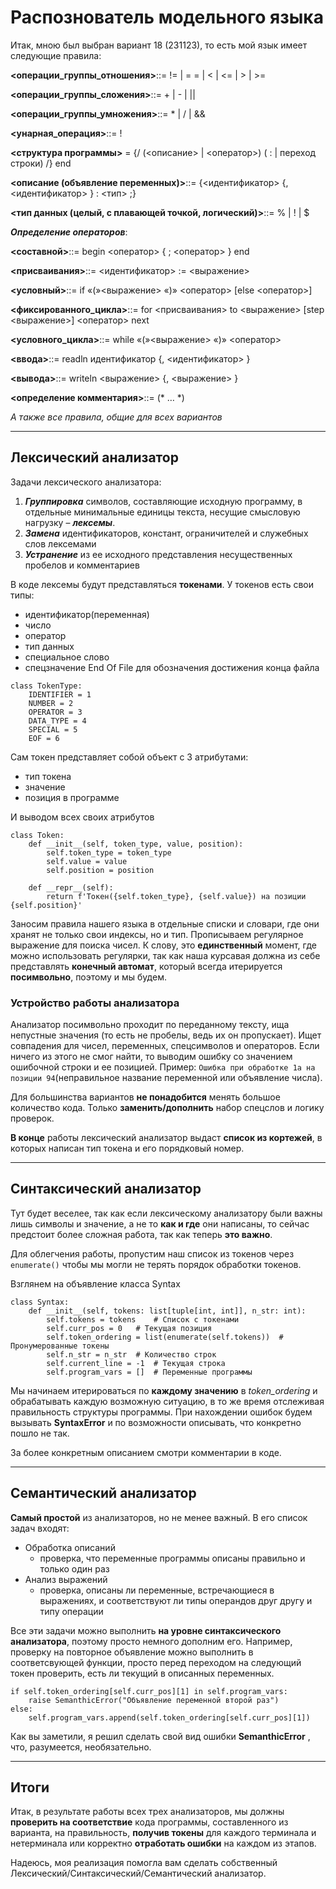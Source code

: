 # Распознователь модельного языка
Итак, мною был выбран вариант 18 (231123), то есть мой язык имеет следующие правила:

__<операции_группы_отношения>__::= != | = = | < | <= | > | >=

__<операции_группы_сложения>__::= + | - | ||

__<операции_группы_умножения>__::= * | / | &&

__<унарная_операция>__::= !

__<структура программы>__ = {/ (<описание> | <оператор>) ( : | переход строки) /}
end

__<описание (объявление переменных)>__::= {<идентификатор> {, <идентификатор> } : <тип> ;}

__<тип данных (целый, с плавающей точкой, логический)>__::= % | ! | $

___Определение операторов___:

__<составной>__::= begin <оператор> { ; <оператор> } end

__<присваивания>__::= <идентификатор> := <выражение>

__<условный>__::= if «(»<выражение> «)» <оператор> [else <оператор>]

__<фиксированного_цикла>__::= for <присваивания> to <выражение>
[step <выражение>] <оператор> next

__<условного_цикла>__::= while «(»<выражение> «)» <оператор>

__<ввода>__::= readln идентификатор {, <идентификатор> }

__<вывода>__::= writeln <выражение> {, <выражение> }

__<определение комментария>__::= (* … *)

_А также все правила, общие для всех вариантов_

---

## Лексический анализатор

Задачи лексического анализатора: 
1) ___Группировка___ символов, составляющие исходную программу, в отдельные минимальные единицы текста, несущие смысловую нагрузку – ___лексемы___.
2) ___Замена___ идентификаторов, констант, ограничителей и служебных слов лексемами
3) ___Устранение___ из ее исходного представления несущественных пробелов и комментариев

В коде лексемы будут представляться __токенами__.
У токенов есть свои типы:
+ идентификатор(переменная)
+ число
+ оператор
+ тип данных
+ специальное слово
+ спецзначение End Of File для обозначения достижения конца файла
```
class TokenType:
    IDENTIFIER = 1
    NUMBER = 2
    OPERATOR = 3
    DATA_TYPE = 4
    SPECIAL = 5
    EOF = 6
   ```

Сам токен представляет собой объект с 3 атрибутами:
+ тип токена
+ значение
+ позиция в программе

И выводом всех своих атрибутов
```bazaar
class Token:
    def __init__(self, token_type, value, position):
        self.token_type = token_type
        self.value = value
        self.position = position

    def __repr__(self):
        return f'Токен({self.token_type}, {self.value}) на позиции {self.position}'
```

Заносим правила нашего языка в отдельные списки и словари, где они хранят не только свои индексы, но и тип.
Прописываем регулярное выражение для поиска чисел. К слову, это __единственный__ момент, где можно использовать регулярки,
так как наша курсавая должна из себе представлять __конечный автомат__, который всегда итерируется __посимвольно__, поэтому и мы будем.

### Устройство работы анализатора

Анализатор посимвольно проходит по переданному тексту, ища непустные значения (то есть не пробелы, ведь их он пропускает).
Ищет совпадения для чисел, переменных, спецсимволов и операторов. Если ничего из этого не смог найти, то выводим ошибку со значением ошибочной строки и ее позицией.
Пример:
```Ошибка при обработке 1a на позиции 94```(неправильное название переменной или объявление числа).
        
Для большинства вариантов __не понадобится__ менять большое количество кода. Только __заменить/дополнить__ набор спецслов и логику проверок.

__В конце__ работы лексический анализатор выдаст __список  из кортежей__, в которых написан тип  токена и его порядковый номер.

---
## Синтаксический анализатор

Тут будет веселее, так как если лексическому анализатору были важны лишь символы и значение, а не то __как и где__ они написаны, то сейчас предстоит более сложная работа, так как теперь __это важно__.

Для облегчения работы, пропустим наш список из токенов через ```enumerate()``` чтобы мы могли не терять порядок обработки токенов.

Взглянем на объявление класса Syntax
```
class Syntax:
    def __init__(self, tokens: list[tuple[int, int]], n_str: int):
        self.tokens = tokens    # Список с токенами
        self.curr_pos = 0   # Текущая позиция
        self.token_ordering = list(enumerate(self.tokens))  # Пронумерованные токены
        self.n_str = n_str  # Количество строк
        self.current_line = -1  # Текущая строка
        self.program_vars = []  # Переменные программы
   ```

Мы начинаем итерироваться по __каждому значению__ в _token_ordering_ и обрабатывать каждую возможную ситуацию, в то же время отслеживая правильность структуры программы.
При нахождении ошибок будем вызывать __SyntaxError__ и по возможности описывать, что конкретно пошло не так.

За более конкретным описанием смотри комментарии в коде.

---

## Семантический анализатор

__Самый простой__ из анализаторов, но не менее важный. В его список задач входят:
+ Обработка описаний
  + проверка, что переменные программы описаны правильно и только один раз
+ Анализ выражений
  + проверка, описаны ли переменные, встречающиеся в выражениях, и соответствуют ли типы операндов друг другу и типу операции

Все эти задачи можно выполнить __на уровне синтаксического анализатора__, поэтому просто немного дополним его.
Например, проверку на повторное объявление можно выполнить в соответсвующей функции, просто перед переходом на следующий токен проверить, есть ли текущий в описанных переменных.
```bazaar
if self.token_ordering[self.curr_pos][1] in self.program_vars:
    raise SemanthicError("Объявление переменной второй раз")
else:
    self.program_vars.append(self.token_ordering[self.curr_pos][1])
```

Как вы заметили, я решил сделать свой вид ошибки __SemanthicError__ , что, разумеется, необязательно.

---
## Итоги

Итак, в результате работы всех трех анализаторов, мы должны __проверить на соответствие__ кода программы, составленного из варианта,
на правильность, __получив токены__ для каждого терминала и нетерминала или корректно __отработать ошибки__ на каждом из этапов.

Надеюсь, моя реализация помогла вам сделать собственный Лексический/Синтаксический/Семантический анализатор.
